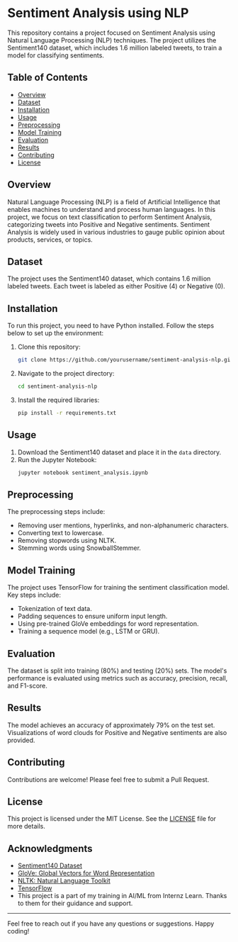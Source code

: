 # Sentiment Analysis using NLP

This repository contains a project focused on Sentiment Analysis using Natural Language Processing (NLP) techniques. The project utilizes the Sentiment140 dataset, which includes 1.6 million labeled tweets, to train a model for classifying sentiments.

## Table of Contents

- [Overview](#overview)
- [Dataset](#dataset)
- [Installation](#installation)
- [Usage](#usage)
- [Preprocessing](#preprocessing)
- [Model Training](#model-training)
- [Evaluation](#evaluation)
- [Results](#results)
- [Contributing](#contributing)
- [License](#license)

## Overview

Natural Language Processing (NLP) is a field of Artificial Intelligence that enables machines to understand and process human languages. In this project, we focus on text classification to perform Sentiment Analysis, categorizing tweets into Positive and Negative sentiments. Sentiment Analysis is widely used in various industries to gauge public opinion about products, services, or topics.

## Dataset

The project uses the Sentiment140 dataset, which contains 1.6 million labeled tweets. Each tweet is labeled as either Positive (4) or Negative (0).

## Installation

To run this project, you need to have Python installed. Follow the steps below to set up the environment:

1. Clone this repository:
    ```sh
    git clone https://github.com/yourusername/sentiment-analysis-nlp.git
    ```
2. Navigate to the project directory:
    ```sh
    cd sentiment-analysis-nlp
    ```
3. Install the required libraries:
    ```sh
    pip install -r requirements.txt
    ```

## Usage

1. Download the Sentiment140 dataset and place it in the `data` directory.
2. Run the Jupyter Notebook:
    ```sh
    jupyter notebook sentiment_analysis.ipynb
    ```

## Preprocessing

The preprocessing steps include:
- Removing user mentions, hyperlinks, and non-alphanumeric characters.
- Converting text to lowercase.
- Removing stopwords using NLTK.
- Stemming words using SnowballStemmer.

## Model Training

The project uses TensorFlow for training the sentiment classification model. Key steps include:
- Tokenization of text data.
- Padding sequences to ensure uniform input length.
- Using pre-trained GloVe embeddings for word representation.
- Training a sequence model (e.g., LSTM or GRU).

## Evaluation

The dataset is split into training (80%) and testing (20%) sets. The model's performance is evaluated using metrics such as accuracy, precision, recall, and F1-score.

## Results

The model achieves an accuracy of approximately 79% on the test set. Visualizations of word clouds for Positive and Negative sentiments are also provided.

## Contributing

Contributions are welcome! Please feel free to submit a Pull Request.

## License

This project is licensed under the MIT License. See the [LICENSE](LICENSE) file for more details.

## Acknowledgments

- [Sentiment140 Dataset](https://www.kaggle.com/datasets/kazanova/sentiment140)
- [GloVe: Global Vectors for Word Representation](https://nlp.stanford.edu/projects/glove/)
- [NLTK: Natural Language Toolkit](https://www.nltk.org/)
- [TensorFlow](https://www.tensorflow.org/)
- This project is a part of my training in AI/ML from Internz Learn. Thanks to them for their guidance and support.

---

Feel free to reach out if you have any questions or suggestions. Happy coding!
